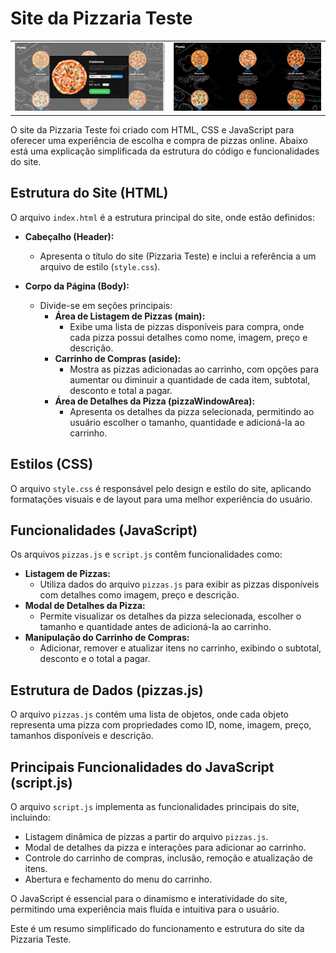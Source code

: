 # Site da Pizzaria Teste

<table>
  <tr>
    <td><img src="images/2.jpg" alt="Janela de seleção de pedido"></td>
    <td><img src="images/1.jpg" alt="Site"></td>
  </tr>
</table>

O site da Pizzaria Teste foi criado com HTML, CSS e JavaScript para oferecer uma experiência de escolha e compra de pizzas online. Abaixo está uma explicação simplificada da estrutura do código e funcionalidades do site.

## Estrutura do Site (HTML)
O arquivo `index.html` é a estrutura principal do site, onde estão definidos:

- **Cabeçalho (Header):**
  - Apresenta o título do site (Pizzaria Teste) e inclui a referência a um arquivo de estilo (`style.css`).

- **Corpo da Página (Body):**
  - Divide-se em seções principais:
    - **Área de Listagem de Pizzas (main):**
      - Exibe uma lista de pizzas disponíveis para compra, onde cada pizza possui detalhes como nome, imagem, preço e descrição.
    - **Carrinho de Compras (aside):**
      - Mostra as pizzas adicionadas ao carrinho, com opções para aumentar ou diminuir a quantidade de cada item, subtotal, desconto e total a pagar.
    - **Área de Detalhes da Pizza (pizzaWindowArea):**
      - Apresenta os detalhes da pizza selecionada, permitindo ao usuário escolher o tamanho, quantidade e adicioná-la ao carrinho.

## Estilos (CSS)
O arquivo `style.css` é responsável pelo design e estilo do site, aplicando formatações visuais e de layout para uma melhor experiência do usuário.

## Funcionalidades (JavaScript)
Os arquivos `pizzas.js` e `script.js` contêm funcionalidades como:

- **Listagem de Pizzas:**
  - Utiliza dados do arquivo `pizzas.js` para exibir as pizzas disponíveis com detalhes como imagem, preço e descrição.
- **Modal de Detalhes da Pizza:**
  - Permite visualizar os detalhes da pizza selecionada, escolher o tamanho e quantidade antes de adicioná-la ao carrinho.
- **Manipulação do Carrinho de Compras:**
  - Adicionar, remover e atualizar itens no carrinho, exibindo o subtotal, desconto e o total a pagar.

## Estrutura de Dados (pizzas.js)
O arquivo `pizzas.js` contém uma lista de objetos, onde cada objeto representa uma pizza com propriedades como ID, nome, imagem, preço, tamanhos disponíveis e descrição.

## Principais Funcionalidades do JavaScript (script.js)
O arquivo `script.js` implementa as funcionalidades principais do site, incluindo:

- Listagem dinâmica de pizzas a partir do arquivo `pizzas.js`.
- Modal de detalhes da pizza e interações para adicionar ao carrinho.
- Controle do carrinho de compras, inclusão, remoção e atualização de itens.
- Abertura e fechamento do menu do carrinho.

O JavaScript é essencial para o dinamismo e interatividade do site, permitindo uma experiência mais fluída e intuitiva para o usuário.

Este é um resumo simplificado do funcionamento e estrutura do site da Pizzaria Teste.
